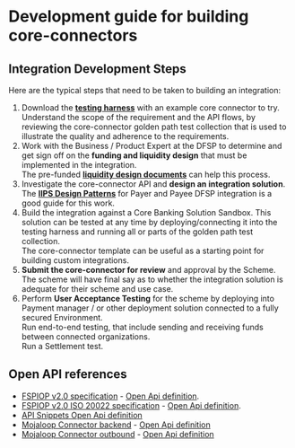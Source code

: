 
# Development guide for building core-connectors
## Integration Development Steps
Here are the typical steps that need to be taken to building an integration:
1. Download the [**testing harness**](/deployment-guide/CoreConnectorTestingHarness.md) with an example core connector to try.<br>
Understand the scope of the requirement and the API flows, by reviewing the core-connector golden path test collection that is used to illustrate the quality and adherence to the requirements.
2. Work with the Business / Product Expert at the DFSP to determine and get sign off on the **funding and liquidity design** that must be implemented in the integration.<br>
The pre-funded [**liquidity design documents**](/business-integration/BusinessOperations.md#liquidity-design) can help this process.
3. Investigate the core-connector API and **design an integration solution**. <br>
The [**IIPS Design Patterns**](/technical-reference/IIPSDesignPatterns.md) for Payer and Payee DFSP integration is a good guide for this work.
4. Build the integration against a Core Banking Solution Sandbox. This solution can be tested at any time by deploying/connecting it into the testing harness and running all or parts of the golden path test collection.<br>
The core-connector template can be useful as a starting point for building custom integrations.<br>
5. **Submit the core-connector for review** and approval by the Scheme. The scheme will have final say as to whether the integration solution is adequate for their scheme and use case.
6. Perform **User Acceptance Testing** for the scheme by deploying into Payment manager / or other deployment solution connected to a fully secured Environment.<br>
Run end-to-end testing, that include sending and receiving funds between connected organizations.<br>
Run a Settlement test.

## Open API references

- [FSPIOP v2.0 specification](https://mojaloop.github.io/api-snippets/?urls.primaryName=v2.0) - [Open Api definition](https://github.com/mojaloop/mojaloop-specification/blob/master/fspiop-api/documents/v2.0-document-set/fspiop-v2.0-openapi3-implementation-draft.yaml).
- [FSPIOP v2.0 ISO 20022 specification](https://mojaloop.github.io/api-snippets/?urls.primaryName=v2.0_ISO20022) - [Open Api definition](https://github.com/mojaloop/api-snippets/blob/main/docs/fspiop-rest-v2.0-ISO20022-openapi3-snippets.yaml).
- [API Snippets Open Api definition](https://github.com/mojaloop/api-snippets/blob/main/docs/fspiop-rest-v2.0-openapi3-snippets.yaml)
- [Mojaloop Connector backend](https://mojaloop.github.io/api-snippets/?urls.primaryName=SDK%20Backend%20v2.1.0) - [Open Api definition](https://github.com/mojaloop/api-snippets/blob/main/docs/sdk-scheme-adapter-backend-v2_1_0-openapi3-snippets.yaml)
- [Mojaloop Connector outbound](https://mojaloop.github.io/api-snippets/?urls.primaryName=SDK%20Outbound%20v2.1.0) - [Open Api definition](https://github.com/mojaloop/api-snippets/blob/main/docs/sdk-scheme-adapter-outbound-v2_1_0-openapi3-snippets.yaml)
